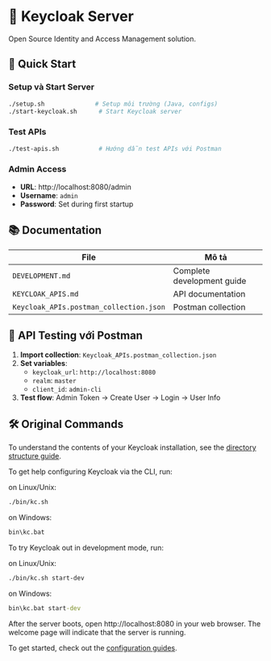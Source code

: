 # 🔐 Keycloak Server

Open Source Identity and Access Management solution.

## 🚀 Quick Start

### Setup và Start Server
```bash
./setup.sh              # Setup môi trường (Java, configs)
./start-keycloak.sh      # Start Keycloak server
```

### Test APIs 
```bash
./test-apis.sh           # Hướng dẫn test APIs với Postman
```

### Admin Access
- **URL**: http://localhost:8080/admin
- **Username**: `admin`
- **Password**: Set during first startup

## 📚 Documentation

| File | Mô tả |
|------|-------|
| `DEVELOPMENT.md` | Complete development guide |
| `KEYCLOAK_APIS.md` | API documentation |
| `Keycloak_APIs.postman_collection.json` | Postman collection |

## 🎯 API Testing với Postman

1. **Import collection**: `Keycloak_APIs.postman_collection.json`
2. **Set variables**:
   - `keycloak_url`: `http://localhost:8080`
   - `realm`: `master`
   - `client_id`: `admin-cli`
3. **Test flow**: Admin Token → Create User → Login → User Info

## 🛠️ Original Commands

To understand the contents of your Keycloak installation, see the [directory structure guide](https://www.keycloak.org/server/directory-structure).

To get help configuring Keycloak via the CLI, run:

on Linux/Unix:
```bash
./bin/kc.sh
```

on Windows:
```cmd
bin\kc.bat
```

To try Keycloak out in development mode, run: 

on Linux/Unix:
```bash
./bin/kc.sh start-dev
```

on Windows:
```cmd
bin\kc.bat start-dev
```

After the server boots, open http://localhost:8080 in your web browser. The welcome page will indicate that the server is running.

To get started, check out the [configuration guides](https://www.keycloak.org/guides#server).